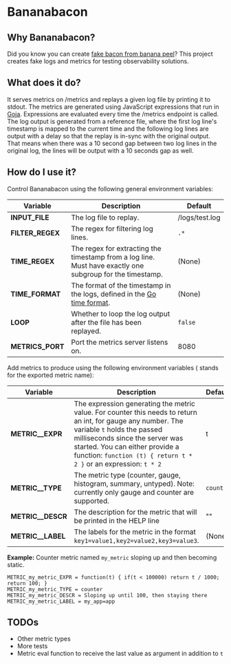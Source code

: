 # Bananabacon

## Why Bananabacon?

Did you know you can create [fake bacon from banana peel](https://gardengrubblog.com/how-to-make-the-best-vegan-banana-peel-bacon/)?
This project creates fake logs and metrics for testing observability solutions.

## What does it do?

It serves metrics on /metrics and replays a given log file by printing it to stdout.
The metrics are generated using JavaScript expressions that run in [Goja](https://github.com/dop251/goja). Expressions are evaluated
every time the /metrics endpoint is called.
The log output is generated from a reference file, where the first log line's timestamp is mapped to the current time and the following
log lines are output with a delay so that the replay is in-sync with the original output. That means when there was a 10 second gap between
two log lines in the original log, the lines will be output with a 10 seconds gap as well.

## How do I use it?

Control Bananabacon using the following general environment variables:

| Variable         | Description                                                                                                                         | Default        |
| ---------------- | ----------------------------------------------------------------------------------------------------------------------------------- | -------------- |
| **INPUT_FILE**   | The log file to replay.                                                                                                             | /logs/test.log |
| **FILTER_REGEX** | The regex for filtering log lines.                                                                                                  | `.*`           |
| **TIME_REGEX**   | The regex for extracting the timestamp from a log line. Must have exactly one subgroup for the timestamp.                           | (None)         |
| **TIME_FORMAT**  | The format of the timestamp in the logs, defined in the [Go time format](https://www.geeksforgeeks.org/time-formatting-in-golang/). | (None)         |
| **LOOP**         | Whether to loop the log output after the file has been replayed.                                                                    | `false`        |
| **METRICS_PORT** | Port the metrics server listens on.                                                                                                 | 8080           |

Add metrics to produce using the following environment variables (<name> stands for the exported metric name):

| Variable                  | Description                                                                                                                                                                                                                                                                          | Default   |
| ------------------------- | ------------------------------------------------------------------------------------------------------------------------------------------------------------------------------------------------------------------------------------------------------------------------------------ | --------- |
| **METRIC\_<name>\_EXPR**  | The expression generating the metric value. For counter this needs to return an int, for gauge any number. The variable `t` holds the passed milliseconds since the server was started. You can either provide a function: `function (t) { return t * 2 }` or an expression: `t * 2` | t         |
| **METRIC\_<name>\_TYPE**  | The metric type (counter, gauge, histogram, summary, untyped). Note: currently only gauge and counter are supported.                                                                                                                                                                 | `counter` |
| **METRIC\_<name>\_DESCR** | The description for the metric that will be printed in the HELP line                                                                                                                                                                                                                 | ""        |
| **METRIC\_<name>\_LABEL** | The labels for the metric in the format `key1=value1,key2=value2,key3=value3`.                                                                                                                                                                                                       | (None)    |

**Example:** Counter metric named `my_metric` sloping up and then becoming static.

```
METRIC_my_metric_EXPR = function(t) { if(t < 100000) return t / 1000; return 100; }
METRIC_my_metric_TYPE = counter
METRIC_my_metric_DESCR = Sloping up until 100, then staying there
METRIC_my_metric_LABEL = my_app=app
```

## TODOs

- Other metric types
- More tests
- Metric eval function to receive the last value as argument in addition to `t`
